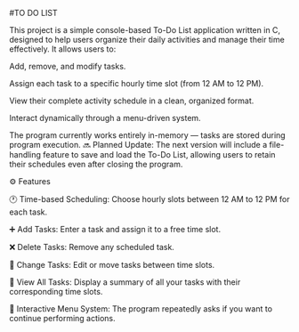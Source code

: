 #TO DO LIST


This project is a simple console-based To-Do List application written in C, designed to help users organize their daily activities and manage their time effectively.
It allows users to:

Add, remove, and modify tasks.

Assign each task to a specific hourly time slot (from 12 AM to 12 PM).

View their complete activity schedule in a clean, organized format.

Interact dynamically through a menu-driven system.

The program currently works entirely in-memory — tasks are stored during program execution.
🔜 Planned Update:
The next version will include a file-handling feature to save and load the To-Do List, allowing users to retain their schedules even after closing the program.

⚙️ Features

🕐 Time-based Scheduling:
Choose hourly slots between 12 AM to 12 PM for each task.

➕ Add Tasks:
Enter a task and assign it to a free time slot.

❌ Delete Tasks:
Remove any scheduled task.

🔁 Change Tasks:
Edit or move tasks between time slots.

📄 View All Tasks:
Display a summary of all your tasks with their corresponding time slots.

💬 Interactive Menu System:
The program repeatedly asks if you want to continue performing actions.